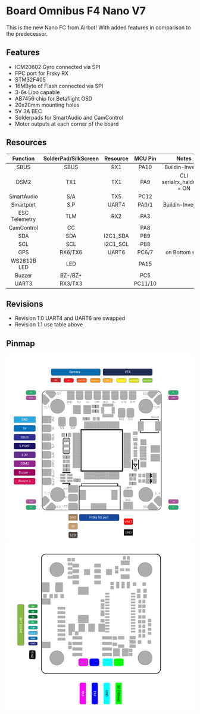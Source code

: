 # Board Omnibus F4 Nano V7

This is the new Nano FC from Airbot! With added features in comparison to the predecessor.

## Features
* ICM20602 Gyro connected via SPI
* FPC port for Frsky RX
* STM32F405
* 16MByte of Flash connected via SPI
* 3-6s Lipo capable
* AB7456 chip for Betaflight OSD
* 20x20mm mounting holes
* 5V 3A BEC
* Solderpads for SmartAudio and CamControl
* Motor outputs at each corner of the board

## Resources
|    Function   | SolderPad/SilkScreen | Resource | MCU Pin |            Notes            |
|:-------------:|:--------------------:|:--------:|:-------:|:---------------------------:|
|      SBUS     |         SBUS         |    RX1   |   PA10  |       Buildin-Inverter      |
|      DSM2     |          TX1         |    TX1   |   PA9   | CLI serialrx_halduplex = ON |
|   SmartAudio  |          S/A         |    TX5   |   PC12  |                             |
|   Smartport   |          S.P         |   UART4  |  PA0/1  |      Buildin-Inverters      |
| ESC Telemetry |          TLM         |    RX2   |   PA3   |                             |
|   CamControl  |          CC          |          |   PA8   |                             |
|      SDA      |          SDA         | I2C1_SDA |   PB9   |                             |
|      SCL      |          SCL         | I2C1_SCL |   PB8   |                             |
|      GPS      |        RX6/TX6       |   UART6  |  PC6/7  |        on Bottom side       |
|  WS2812B LED  |          LED         |          |   PA15  |                             |
|     Buzzer    |        BZ-/BZ+       |          |   PC5   |                             |
|     UART3     |        RX3/TX3       |          | PC11/10 |                             |

## Revisions

* Revision 1.0 UART4 and UART6 are swapped
* Revision 1.1 use table above

## Pinmap
![O4N7 Top](images/OMNIBUSF4NANOV7-TopSide.png)
![O4N7 Bottom](images/OMNIBUSF4NANOV7-BottomSide.png)